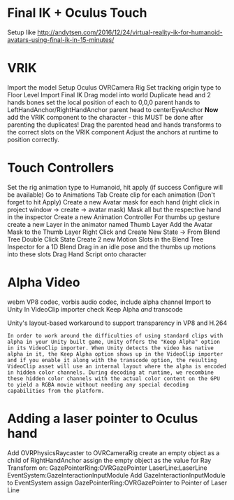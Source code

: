 Final IK + Oculus Touch
===

Setup like http://andytsen.com/2016/12/24/virtual-reality-ik-for-humanoid-avatars-using-final-ik-in-15-minutes/

VRIK
====

Import the model
Setup Oculus OVRCamera Rig
Set tracking origin type to Floor Level
Import Final IK
Drag model into world
Duplicate head and 2 hands bones
set the local position of each to 0,0,0
parent hands to LeftHandAnchor/RightHandAnchor
parent head to centerEyeAnchor
**Now** add the VRIK component to the character - this MUST be done after parenting the duplicates!
Drag the parented head and hands transforms to the correct slots on the VRIK component
Adjust the anchors at runtime to position correctly.

Touch Controllers
=================

Set the rig animation type to Humanoid, hit apply (if success Configure will be available)
Go to Animations Tab
Create clip for each animation (Don't forget to hit Apply)
Create a new Avatar mask for each hand (right click in project window -> create -> avatar mask)
Mask all but the respective hand in the inspector
Create a new Animation Controller
For thumbs up gesture create a new Layer in the animator named Thumb Layer
Add the Avatar Mask to the Thumb Layer
Right Click and Create New State -> From Blend Tree
Double Click State
Create 2 new Motion Slots in the Blend Tree Inspector for a 1D Blend
Drag in an idle pose and the thumbs up motions into these slots
Drag Hand Script onto character


Alpha Video
===========

webm VP8 codec, vorbis audio codec, include alpha channel
Import to Unity
In VideoClip importer check Keep Alpha *and* transcode

Unity's layout-based workaround to support transparency in VP8 and H.264

	In order to work around the difficulties of using standard clips with alpha in your Unity built game, Unity offers the "Keep Alpha" option in its VideoClip importer. When Unity detects the video has native alpha in it, the Keep Alpha option shows up in the VideoClip importer and if you enable it along with the transcode option, the resulting VideoClip asset will use an internal layout where the alpha is encoded in hidden color channels. During decoding at runtime, we recombine these hidden color channels with the actual color content on the GPU to yield a RGBA movie without needing any special decoding capabilities from the platform. 
	
Adding a laser pointer to Oculus hand
=====================================

Add OVRPhysicsRaycaster to OVRCameraRig
create an empty object as a child of RightHandAnchor
assign the empty object as the value for Ray Transform on:
	GazePointerRing:OVRGazePointer
	LaserLine:LaserLine
	EventSystem:GazeInteractionInputModule
Add GazeInteractionInputModule to EventSystem
assign GazePointerRing:OVRGazePointer to Pointer of Laser Line